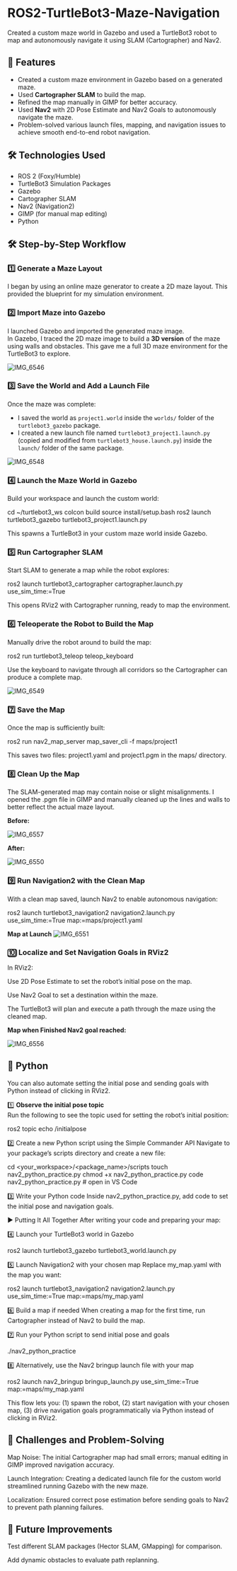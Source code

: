# ROS2-TurtleBot3-Maze-Navigation
Created a custom maze world in Gazebo and used a TurtleBot3 robot to map and autonomously navigate it using SLAM (Cartographer) and Nav2.


## 🚀 Features
- Created a custom maze environment in Gazebo based on a generated maze.
- Used **Cartographer SLAM** to build the map.
- Refined the map manually in GIMP for better accuracy.
- Used **Nav2** with 2D Pose Estimate and Nav2 Goals to autonomously navigate the maze.
- Problem-solved various launch files, mapping, and navigation issues to achieve smooth end-to-end robot navigation.

## 🛠️ Technologies Used
- ROS 2 (Foxy/Humble)  
- TurtleBot3 Simulation Packages  
- Gazebo  
- Cartographer SLAM  
- Nav2 (Navigation2)  
- GIMP (for manual map editing)
- Python

## 🛠️ Step-by-Step Workflow

### 1️⃣ Generate a Maze Layout
I began by using an online maze generator to create a 2D maze layout. This provided the blueprint for my simulation environment.

### 2️⃣ Import Maze into Gazebo
I launched Gazebo and imported the generated maze image.  
In Gazebo, I traced the 2D maze image to build a **3D version** of the maze using walls and obstacles. This gave me a full 3D maze environment for the TurtleBot3 to explore.

![IMG_6546](https://github.com/user-attachments/assets/dd15cd2d-db15-416e-951d-129bb79440bb)

### 3️⃣ Save the World and Add a Launch File
Once the maze was complete:
- I saved the world as `project1.world` inside the `worlds/` folder of the `turtlebot3_gazebo` package.
- I created a new launch file named `turtlebot3_project1.launch.py` (copied and modified from `turtlebot3_house.launch.py`) inside the `launch/` folder of the same package.

![IMG_6548](https://github.com/user-attachments/assets/354e37d0-a89b-461b-bde8-6e19b0905b7a)

### 4️⃣ Launch the Maze World in Gazebo
Build your workspace and launch the custom world:

cd ~/turtlebot3_ws
colcon build
source install/setup.bash
ros2 launch turtlebot3_gazebo turtlebot3_project1.launch.py

This spawns a TurtleBot3 in your custom maze world inside Gazebo.

### 5️⃣ Run Cartographer SLAM

Start SLAM to generate a map while the robot explores:

ros2 launch turtlebot3_cartographer cartographer.launch.py use_sim_time:=True

This opens RViz2 with Cartographer running, ready to map the environment.

### 6️⃣ Teleoperate the Robot to Build the Map

Manually drive the robot around to build the map:

ros2 run turtlebot3_teleop teleop_keyboard


Use the keyboard to navigate through all corridors so the Cartographer can produce a complete map.

![IMG_6549](https://github.com/user-attachments/assets/36f192bf-3ae4-46e1-8cb4-b1cef41262c0)


### 7️⃣ Save the Map

Once the map is sufficiently built:

ros2 run nav2_map_server map_saver_cli -f maps/project1


This saves two files: project1.yaml and project1.pgm in the maps/ directory.

### 8️⃣ Clean Up the Map

The SLAM-generated map may contain noise or slight misalignments.
I opened the .pgm file in GIMP and manually cleaned up the lines and walls to better reflect the actual maze layout.

**Before:** 

![IMG_6557](https://github.com/user-attachments/assets/8663320c-f0bc-4e87-96da-0900574babdb)


**After:** 

![IMG_6550](https://github.com/user-attachments/assets/492326fb-d545-4128-a100-6c2bbc0cdd1e)


### 9️⃣ Run Navigation2 with the Clean Map

With a clean map saved, launch Nav2 to enable autonomous navigation:

ros2 launch turtlebot3_navigation2 navigation2.launch.py use_sim_time:=True map:=maps/project1.yaml

**Map at Launch**
![IMG_6551](https://github.com/user-attachments/assets/6f4f27f7-30b7-4e17-8290-cd7c25846697)


### 🔟 Localize and Set Navigation Goals in RViz2

In RViz2:

Use 2D Pose Estimate to set the robot’s initial pose on the map.

Use Nav2 Goal to set a destination within the maze.

The TurtleBot3 will plan and execute a path through the maze using the cleaned map.


**Map when Finished Nav2 goal reached:**

![IMG_6556](https://github.com/user-attachments/assets/196f436b-fbf3-4440-90ea-bb11bdcdfa25)

## 🐍 Python

You can also automate setting the initial pose and sending goals with Python instead of clicking in RViz2.  

1️⃣ **Observe the initial pose topic**  
Run the following to see the topic used for setting the robot’s initial position:  

ros2 topic echo /initialpose

2️⃣ Create a new Python script using the Simple Commander API
Navigate to your package’s scripts directory and create a new file:


cd <your_workspace>/<package_name>/scripts
touch nav2_python_practice.py
chmod +x nav2_python_practice.py
code nav2_python_practice.py   # open in VS Code

3️⃣ Write your Python code
Inside nav2_python_practice.py, add code to set the initial pose and navigation goals.

▶️ Putting It All Together
After writing your code and preparing your map:

4️⃣ Launch your TurtleBot3 world in Gazebo


ros2 launch turtlebot3_gazebo turtlebot3_world.launch.py

5️⃣ Launch Navigation2 with your chosen map
Replace my_map.yaml with the map you want:


ros2 launch turtlebot3_navigation2 navigation2.launch.py use_sim_time:=True map:=maps/my_map.yaml

6️⃣ Build a map if needed
When creating a map for the first time, run Cartographer instead of Nav2 to build the map.

7️⃣ Run your Python script to send initial pose and goals

./nav2_python_practice

8️⃣ Alternatively, use the Nav2 bringup launch file with your map


ros2 launch nav2_bringup bringup_launch.py use_sim_time:=True map:=maps/my_map.yaml

This flow lets you:
(1) spawn the robot, 
(2) start navigation with your chosen map, 
(3) drive navigation goals programmatically via Python instead of clicking in RViz2.

## 🧩 Challenges and Problem-Solving

Map Noise: The initial Cartographer map had small errors; manual editing in GIMP improved navigation accuracy.

Launch Integration: Creating a dedicated launch file for the custom world streamlined running Gazebo with the new maze.

Localization: Ensured correct pose estimation before sending goals to Nav2 to prevent path planning failures.

## 📌 Future Improvements

Test different SLAM packages (Hector SLAM, GMapping) for comparison.

Add dynamic obstacles to evaluate path replanning.
   
